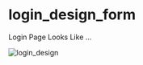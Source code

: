 # login_design_form

Login Page Looks Like ...

![login_design](https://github.com/AshutoshVohra136/login_design_form/assets/113580146/4e0b9932-6bc0-4948-a786-d522ede6a5ed)

